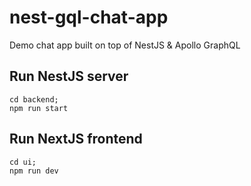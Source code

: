 # nest-gql-chat-app
Demo chat app built on top of NestJS &amp; Apollo GraphQL

## Run NestJS server
```
cd backend;
npm run start
```

## Run NextJS frontend
```
cd ui;
npm run dev
```